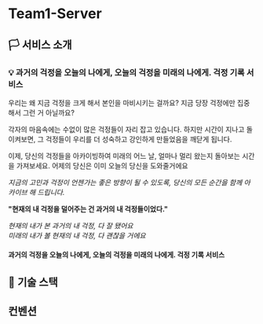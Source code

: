 ﻿# Team1-Server

## 🏳 서비스 소개


### 💡 과거의 걱정을 오늘의 나에게, 오늘의 걱정을 미래의 나에게. 걱정 기록 서비스

우리는 왜 지금 걱정을 크게 해서 본인을 마비시키는 걸까요?
지금 당장 걱정에만 집중해서 그런 거 아닐까요?

각자의 마음속에는 수없이 많은 걱정들이 자리 잡고 있습니다. 
하지만 시간이 지나고 돌이켜보면, 그 걱정들이 우리를 더 성숙하고 강인하게 만들었음을 깨닫게 됩니다. 

이제, 당신의 걱정들을 아카이빙하여 미래의 어느 날, 
얼마나 멀리 왔는지 돌아보는 시간을 가져보세요. 
어제의 당신은 이미 오늘의 당신을 도와줄거에요

 <i>지금의 고민과 걱정이 언젠가는 좋은 방향이 될 수 있도록, 당신의 모든 순간을 함께 아카이브 해 드립니다. </i>


**"현재의 내 걱정을 덜어주는 건 과거의 내 걱정들이었다."**

<i> 현재의 내가 본 과거의 내 걱정, 다 잘 됐어요  </i>
<br/>
<i> 미래의 내가 볼 현재의 내 걱정, 다 괜찮을 거에요  </i>
 
#### 과거의 걱정을 오늘의 나에게, 오늘의 걱정을 미래의 나에게. 걱정 기록 서비스



## 📍 기술 스택


## 컨벤션



